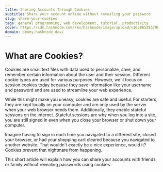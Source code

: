 ```yaml
---
title: Sharing Accounts Through Cookies
subtitle: Share your account online without revealing your password
slug: share-your-cookies
tags: general programming, web development, tutorial, productivity
cover: https://cdn.hashnode.com/res/hashnode/image/upload/v1658652857966/hoVk-R7Mg.png?auto=compress
domain: benny.hashnode.dev/ 
---
```


# What are Cookies?
Cookies are small text files with data used to personalize, save, and remember certain information about the user and their session. Different cookie types are used for various purposes. However, we'll focus on session cookies today because they save information like your username and password and are used to streamline your web experience.

While this might make you uneasy, cookies are safe and useful. For starters, they are kept locally on your computer and are only used by the server when your web browser needs them. Additionally, they enable stateful sessions on the internet. Stateful sessions are why when you log into a site, you are still signed in even when you close your browser or shut down your computer.

Imagine having to sign in each time you navigated to a different site, closed your browser, or had your shopping cart cleared because you navigated to another website. That wouldn't exactly be a nice experience, would it? Cookies prevent that nightmare from happening.

This short article will explain how you can share your accounts with friends or family without revealing passwords using cookies.
